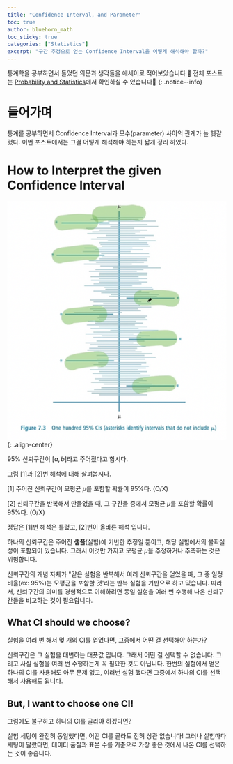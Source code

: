 ```yaml
---
title: "Confidence Interval, and Parameter"
toc: true
author: bluehorn_math
toc_sticky: true
categories: ["Statistics"]
excerpt: "구간 추정으로 얻는 Confidence Interval을 어떻게 해석해야 할까?"
---
```


통계학을 공부하면서 들었던 의문과 생각들을 에세이로 적어보았습니다 🙏 전체 포스트는 [Probability and Statistics](/categories/probability-and-statistics)에서 확인하실 수 있습니다🎲
{: .notice--info}

# 들어가며

통계를 공부하면서 Confidence Interval과 모수(parameter) 사이의 관계가 늘 헷갈렸다. 이번 포스트에서는 그걸 어떻게 해석해야 하는지 짧게 정리 하였다.

# How to Interpret the given Confidence Interval

![](/images/mathematics/probability-and-statistics/confidence-interval.png){: .align-center}

95% 신뢰구간이 $[a, b]$라고 주어졌다고 합시다.

그럼 [1]과 [2]번 해석에 대해 살펴봅시다.

<div class="notice" markdown="1">

[1] 주어진 신뢰구간이 모평균 $\mu$를 포함할 확률이 95%다. (O/X)

[2] 신뢰구간을 반복해서 만들었을 때, 그 구간들 중에서 모평균 $\mu$를 포함할 확률이 95%다. (O/X)

</div>

정답은 [1]번 해석은 틀렸고, [2]번이 올바른 해석 입니다.

하나의 신뢰구간은 주어진 **샘플**(실험)에 기반한 추정일 뿐이고, 해당 실험에서의 불확실성이 포함되어 있습니다. 그래서 이것만 가지고 모평균 $\mu$을 추정하거나 추측하는 것은 위험합니다.

신뢰구간의 개념 자체가 "같은 실험을 반복해서 여러 신뢰구간을 얻었을 때, 그 중 일정 비율(ex: 95%)는 모평균을 포함할 것'라는 반복 실험을 기반으로 하고 있습니다.
따라서, 신뢰구간의 의미를 경험적으로 이해하려면 동일 실험을 여러 번 수행해 나온 신뢰구간들을 비교하는 것이 필요합니다.

## What CI should we choose?

실험을 여러 번 해서 몇 개의 CI를 얻었다면, 그중에서 어떤 걸 선택해야 하는가?

신뢰구간은 그 실험을 대변하는 대푯값 입니다. 그래서 어떤 걸 선택할 수 없습니다. 그리고 사실 실험을 여러 번 수행하는게 꼭 필요한 것도 아닙니다.
한번의 실험에서 얻은 하나의 CI를 사용해도 아무 문제 없고, 여러번 실험 했다면 그중에서 하나의 CI를 선택해서 사용해도 됩니다.

## But, I want to choose one CI!

그럼에도 불구하고 하나의 CI를 골라야 하겠다면?

실험 세팅이 완전히 동일했다면, 어떤 CI를 골라도 전혀 상관 없습니다!
그러나 실험마다 세팅이 달랐다면, 데이터 품질과 표본 수를 기준으로 가장 좋은 것에서 나온 CI를 선택하는 것이 좋습니다.
